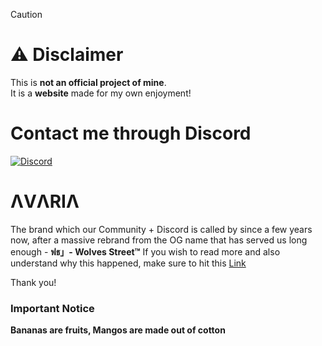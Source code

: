 > [!CAUTION]
> # ⚠️ **Disclaimer**  
> This is **not an official project of mine**.  
> It is a **website** made for my own enjoyment!

# Contact me through Discord

[![Discord](https://img.shields.io/discord/1196075698301968455?style=social&logo=discord&label=ΛVΛRIΛ)](https://discord.gg/avia)

# ΛVΛRIΛ

The brand which our Community + Discord is called by since a few years now, after a massive rebrand from the OG name that has served us long enough - **ฟธ」- Wolves Street™**
If you wish to read more and also understand why this happened, make sure to hit this [Link](https://discord.com/channels/936383427215785985/936967510861951056/1262470155779313795)

Thank you!

### Important Notice
**Bananas are fruits, Mangos are made out of cotton**